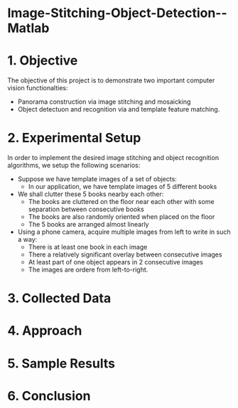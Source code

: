 # Image-Stitching-Object-Detection--Matlab


# 1. Objective

The objective of this project is to demonstrate two important computer vision functionalties:

* Panorama construction via image stitching and mosaicking
* Object detectuon and recognition via and template feature matching.

# 2. Experimental Setup

In order to implement the desired image stitching and object recognition algorithms, we setup the following scenarios:

* Suppose we have template images of a set of objects:
  * In our application, we have template images of 5 different books
* We shall clutter these 5 books nearby each other:
  * The books are cluttered on the floor near each other with some separation between consecutive books
  * The books are also randomly oriented when placed on the floor 
  * The 5 books are arranged almost linearly
* Using a phone camera, acquire multiple images from left to write in such a way:
  * There is at least one book in each image
  * There a relatively significant overlay between consecutive images
  * At least part of one object appears in 2 consecutive images
  * The images are ordere from left-to-right.

# 3. Collected Data


# 4. Approach



# 5. Sample Results



# 6. Conclusion
